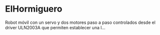 # ElHormiguero
Robot móvil con un servo y dos motores paso a paso controlados desde el driver ULN2003A que permiten establecer una l…
